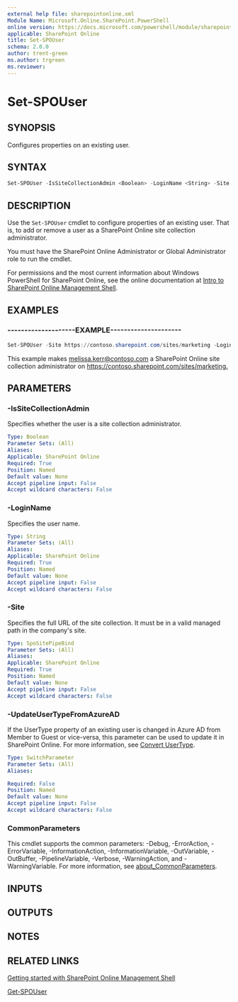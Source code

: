 ```yaml
---
external help file: sharepointonline.xml
Module Name: Microsoft.Online.SharePoint.PowerShell
online version: https://docs.microsoft.com/powershell/module/sharepoint-online/set-spouser
applicable: SharePoint Online
title: Set-SPOUser
schema: 2.0.0
author: trent-green
ms.author: trgreen
ms.reviewer:
---
```


# Set-SPOUser

## SYNOPSIS

Configures properties on an existing user.

## SYNTAX

```powershell
Set-SPOUser -IsSiteCollectionAdmin <Boolean> -LoginName <String> -Site <SpoSitePipeBind> [<CommonParameters>]
```

## DESCRIPTION

Use the `Set-SPOUser` cmdlet to configure properties of an existing user.
That is, to add or remove a user as a SharePoint Online site collection administrator.

You must have the SharePoint Online Administrator or Global Administrator role to run the cmdlet.

For permissions and the most current information about Windows PowerShell for SharePoint Online, see the online documentation at [Intro to SharePoint Online Management Shell](https://docs.microsoft.com/powershell/sharepoint/sharepoint-online/introduction-sharepoint-online-management-shell?view=sharepoint-ps).

## EXAMPLES

### --------------------EXAMPLE---------------------

```powershell
Set-SPOUser -Site https://contoso.sharepoint.com/sites/marketing -LoginName melissa.kerr@contoso.com -IsSiteCollectionAdmin $true
```

This example makes melissa.kerr@contoso.com a SharePoint Online site collection administrator on <https://contoso.sharepoint.com/sites/marketing.>

## PARAMETERS

### -IsSiteCollectionAdmin

Specifies whether the user is a site collection administrator.

```yaml
Type: Boolean
Parameter Sets: (All)
Aliases:
Applicable: SharePoint Online
Required: True
Position: Named
Default value: None
Accept pipeline input: False
Accept wildcard characters: False
```

### -LoginName

Specifies the user name.

```yaml
Type: String
Parameter Sets: (All)
Aliases:
Applicable: SharePoint Online
Required: True
Position: Named
Default value: None
Accept pipeline input: False
Accept wildcard characters: False
```

### -Site

Specifies the full URL of the site collection. It must be in a valid managed path in the company's site.

```yaml
Type: SpoSitePipeBind
Parameter Sets: (All)
Aliases:
Applicable: SharePoint Online
Required: True
Position: Named
Default value: None
Accept pipeline input: False
Accept wildcard characters: False
```

### -UpdateUserTypeFromAzureAD
If the UserType property of an existing user is changed in Azure AD from Member to Guest or vice-versa, this parameter can be used to update it in SharePoint Online.
For more information, see [Convert UserType](https://docs.microsoft.com/azure/active-directory/b2b/user-properties#convert-usertype).

```yaml
Type: SwitchParameter
Parameter Sets: (All)
Aliases:

Required: False
Position: Named
Default value: None
Accept pipeline input: False
Accept wildcard characters: False
```

### CommonParameters

This cmdlet supports the common parameters: -Debug, -ErrorAction, -ErrorVariable, -InformationAction, -InformationVariable, -OutVariable, -OutBuffer, -PipelineVariable, -Verbose, -WarningAction, and -WarningVariable. For more information, see [about_CommonParameters](https://go.microsoft.com/fwlink/?LinkID=113216).

## INPUTS

## OUTPUTS

## NOTES

## RELATED LINKS

[Getting started with SharePoint Online Management Shell](https://docs.microsoft.com/powershell/sharepoint/sharepoint-online/connect-sharepoint-online?view=sharepoint-ps)

[Get-SPOUser](Get-SPOUser.md)
